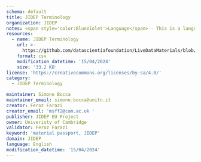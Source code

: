 ```yaml
---
schema: default
title: JIDEP Terminology
organization: JIDEP
notes: <span style='color:BlueViolet'>Language</span> - This is a language dataset collecting and describing the terms (concepts) used by the data created and published by the JIDEP EU Project.
resources:
  - name: JIDEP Terminology
    url: >-
      https://github.com/datascientiafoundation/LiveDataMaterials/blob/gh-pages/open_resources/OntoMatPassportAll.csv
    format: csv
    modification_datetime: '15/04/2024'
    size: '33.2 KB'
license: 'https://creativecommons.org/licenses/by-sa/4.0/'
category:
  - JIDEP Terminology

maintainer: Simone Bocca
maintainer_email: simone.bocca@unitn.it 
creator: Feroz Farazi
creator_email: 'msff2@cam.ac.uk '
publisher: JIDEP EU Project
owner: Univeristy of Cambridge
validator: Feroz Farazi
keyword: 'material passport, JIDEP'
domain: JIDEP
language: English
modification_datetime: '15/04/2024'
---
```

